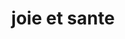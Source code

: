 ---
title: "joie et sante"
url: /boulogne-sur-mer/joie-et-sante/
shop: les compléments alimentaires
---